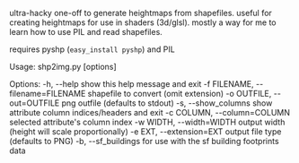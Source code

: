 ultra-hacky one-off to generate heightmaps from shapefiles. useful for creating
heightmaps for use in shaders (3d/glsl). mostly a way for me to learn how to use 
PIL and read shapefiles.

requires pyshp (`easy_install pyshp`) and PIL

Usage: shp2img.py [options]

Options:
  -h, --help            show this help message and exit
  -f FILENAME, --filename=FILENAME
                        shapefile to convert (omit extension)
  -o OUTFILE, --out=OUTFILE
                        png outfile (defaults to stdout)
  -s, --show_columns    show attribute column indices/headers and exit
  -c COLUMN, --column=COLUMN
                        selected attribute's column index
  -w WIDTH, --width=WIDTH
                        output width (height will scale proportionally)
  -e EXT, --extension=EXT
                        output file type (defaults to PNG)
  -b, --sf_buildings    for use with the sf building footprints data
